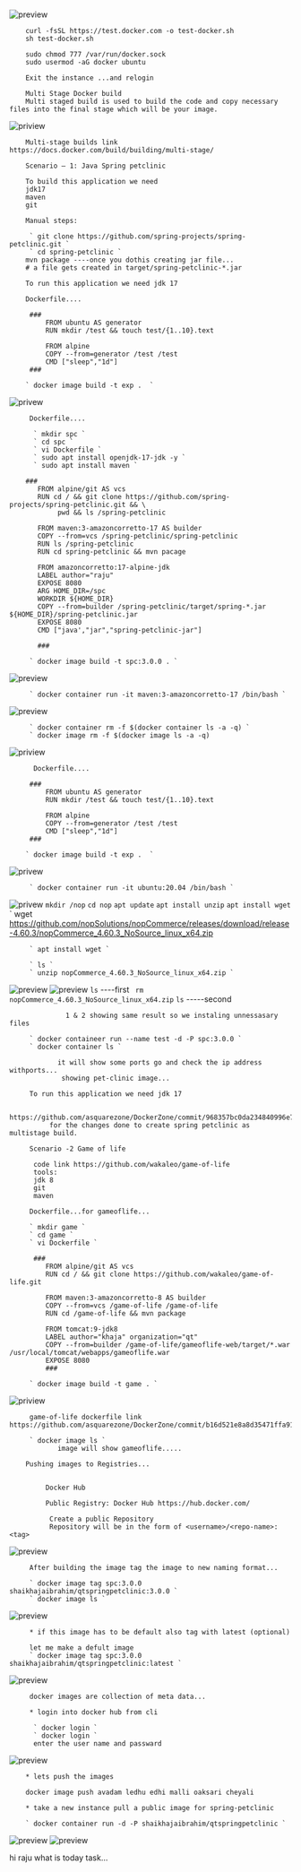 ####
            
![preview](./12.png)

        curl -fsSL https://test.docker.com -o test-docker.sh
        sh test-docker.sh
		
        sudo chmod 777 /var/run/docker.sock
        sudo usermod -aG docker ubuntu
		
		Exit the instance ...and relogin

        Multi Stage Docker build
        Multi staged build is used to build the code and copy necessary files into the final stage which will be your image.
![priview](./13.png)

        Multi-stage builds link https://docs.docker.com/build/building/multi-stage/

        Scenario – 1: Java Spring petclinic

        To build this application we need
        jdk17
        maven
        git

        Manual steps:
    
         ` git clone https://github.com/spring-projects/spring-petclinic.git `
         ` cd spring-petclinic `
        mvn package ----once you dothis creating jar file...
        # a file gets created in target/spring-petclinic-*.jar

        To run this application we need jdk 17

        Dockerfile....

         ### 
             FROM ubuntu AS generator
             RUN mkdir /test && touch test/{1..10}.text

             FROM alpine
             COPY --from=generator /test /test
             CMD ["sleep","1d"] 
         ###

        ` docker image build -t exp .  `
![privew](14.png)
        
         Dockerfile....
          
          ` mkdir spc `
          ` cd spc `
          ` vi Dockerfile `
          ` sudo apt install openjdk-17-jdk -y `
          ` sudo apt install maven `
          
        ###
           FROM alpine/git AS vcs
           RUN cd / && git clone https://github.com/spring-projects/spring-petclinic.git && \
                pwd && ls /spring-petclinic

           FROM maven:3-amazoncorretto-17 AS builder
           COPY --from=vcs /spring-petclinic/spring-petclinic
           RUN ls /spring-petclinic
           RUN cd spring-petclinic && mvn pacage

           FROM amazoncorretto:17-alpine-jdk
           LABEL author="raju"
           EXPOSE 8080
           ARG HOME_DIR=/spc
           WORKDIR ${HOME_DIR}
           COPY --from=builder /spring-petclinic/target/spring-*.jar ${HOME_DIR}/spring-petclinic.jar
           EXPOSE 8080
           CMD ["java',"jar","spring-petclinic-jar"]

           ###

         ` docker image build -t spc:3.0.0 . `
![preview](18.png)

         ` docker container run -it maven:3-amazoncorretto-17 /bin/bash `
![preview](19.png)

         ` docker container rm -f $(docker container ls -a -q) `
         ` docker image rm -f $(docker image ls -a -q)
![priview](20.png)
         
          Dockerfile....

         ### 
             FROM ubuntu AS generator
             RUN mkdir /test && touch test/{1..10}.text

             FROM alpine
             COPY --from=generator /test /test
             CMD ["sleep","1d"] 
         ###

        ` docker image build -t exp .  `
![privew](14.png)
         

         ` docker container run -it ubuntu:20.04 /bin/bash `
![privew](15.png) 
         ` mkdir /nop `
         ` cd nop `
         ` apt update `
         ` apt install unzip `
         ` apt install wget `
         ` wget https://github.com/nopSolutions/nopCommerce/releases/download/release-4.60.3/nopCommerce_4.60.3_NoSource_linux_x64.zip

         ` apt install wget `

         ` ls `
         ` unzip nopCommerce_4.60.3_NoSource_linux_x64.zip `
![preview](16.png)
![preview](17.png)
          ` ls ` ----first
         `  rm nopCommerce_4.60.3_NoSource_linux_x64.zip `
         ` ls ` -----second
               
                  1 & 2 showing same result so we instaling unnessasary files

         ` docker containeer run --name test -d -P spc:3.0.0 `
         ` docker container ls `
                
                it will show some ports go and check the ip address withports...
                 showing pet-clinic image...

         To run this application we need jdk 17
      
        https://github.com/asquarezone/DockerZone/commit/968357bc0da234840996e75b3394811715bc35a9
              for the changes done to create spring petclinic as multistage build.
         
         Scenario -2 Game of life
          
          code link https://github.com/wakaleo/game-of-life
          tools:
          jdk 8
          git
          maven

         Dockerfile...for gameoflife...

         ` mkdir game `
         ` cd game `
         ` vi Dockerfile `

          ###
             FROM alpine/git AS vcs
             RUN cd / && git clone https://github.com/wakaleo/game-of-life.git

             FROM maven:3-amazoncorretto-8 AS builder
             COPY --from=vcs /game-of-life /game-of-life
             RUN cd /game-of-life && mvn package

             FROM tomcat:9-jdk8
             LABEL author="khaja" organization="qt"
             COPY --from=builder /game-of-life/gameoflife-web/target/*.war /usr/local/tomcat/webapps/gameoflife.war
             EXPOSE 8080
             ###

         ` docker image build -t game . `
![priview](21.png)

         game-of-life dockerfile link https://github.com/asquarezone/DockerZone/commit/b16d521e8a8d35471ffa918a7fcd6951f4d7fecd

         ` docker image ls `
                image will show gameoflife.....

        Pushing images to Registries...


             Docker Hub

             Public Registry: Docker Hub https://hub.docker.com/

              Create a public Repository
              Repository will be in the form of <username>/<repo-name>:<tag>
![preview](22.png)

         After building the image tag the image to new naming format...

         ` docker image tag spc:3.0.0 shaikhajaibrahim/qtspringpetclinic:3.0.0 `
         ` docker image ls `
![preview](23.png)

         * if this image has to be default also tag with latest (optional)

         let me make a defult image 
         ` docker image tag spc:3.0.0 shaikhajaibrahim/qtspringpetclinic:latest `
![preview](24.png)
         
         docker images are collection of meta data...

         * login into docker hub from cli

          ` docker login `
          ` docker login `
          enter the user name and passward
![preview](25.png)

        * lets push the images

        docker image push avadam ledhu edhi malli oaksari cheyali 

        * take a new instance pull a public image for spring-petclinic

        ` docker container run -d -P shaikhajaibrahim/qtspringpetclinic `
![preview](26.png)
![preview](27.png)


hi raju what is today task...
        




             

          





